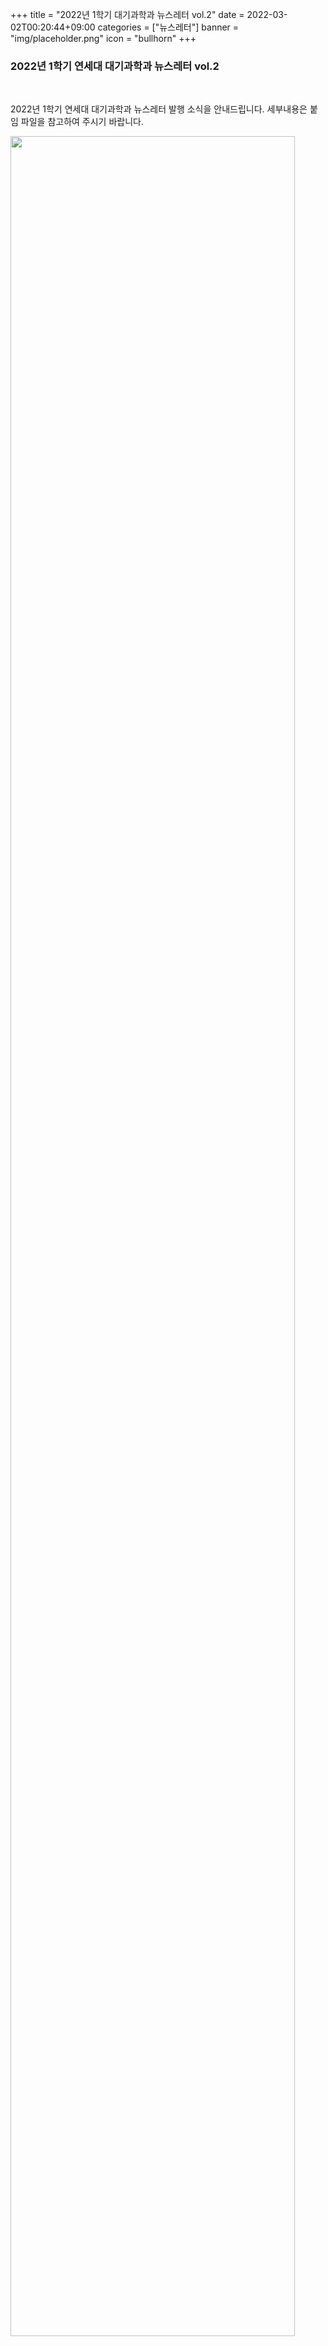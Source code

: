 +++
title = "2022년 1학기 대기과학과 뉴스레터 vol.2"
date = 2022-03-02T00:20:44+09:00
categories = ["뉴스레터"]
banner = "img/placeholder.png"
icon = "bullhorn"
+++

<!--more-->
### **2022년 1학기 연세대 대기과학과 뉴스레터 vol.2**
<br>

2022년 1학기 연세대 대기과학과 뉴스레터 발행 소식을 안내드립니다.
세부내용은 붙임 파일을 참고하여 주시기 바랍니다.

<img src="/files/2022-1-vol2_newsletter.png" width="95%">

<br>
<br>

붙임.[**2022학년도 1학기 대기과학과 뉴스레터 vol2**](/files/2022-1-vol2_newsletter.pdf)